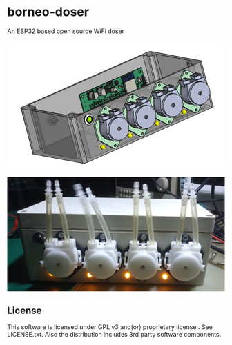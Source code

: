 # borneo-doser
An ESP32 based open source WiFi doser

![3D design](3d-design.png)

![doser-working](doser-working.jpg)

## License

This software is licensed under GPL v3 and(or) proprietary license . See LICENSE.txt.
Also the distribution includes 3rd party software components.

